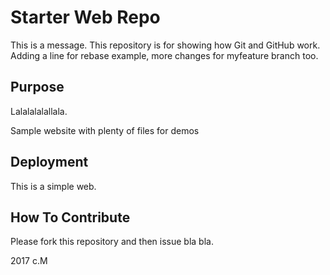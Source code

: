 # Starter Web Repo

This is a message.
This repository is for showing how Git and GitHub work.
Adding a line for rebase example,
more changes for myfeature branch too.

## Purpose

Lalalalalallala.

Sample website with plenty of files for demos

## Deployment

This is a simple web.

## How To Contribute

Please fork this repository and then issue bla bla.

2017 c.M
